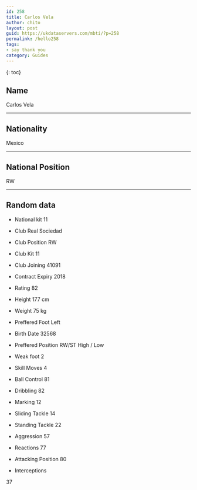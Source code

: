 ```yaml
---
id: 258
title: Carlos Vela
author: chito
layout: post
guid: https://ukdataservers.com/mbti/?p=258
permalink: /hello258
tags:
- say thank you
category: Guides
---
```



{: toc}

## Name  
Carlos Vela 

* * *

## Nationality  
Mexico 

* * *

## National Position  
RW 

* * *

## Random data 

  * National kit 
11 

  * Club 
Real Sociedad 

  * Club Position 
RW 

  * Club Kit 
11 

  * Club Joining 
41091 

  * Contract Expiry 
2018 

  * Rating 
82 

  * Height 
177 cm 

  * Weight 
75 kg 

  * Preffered Foot 
Left 

  * Birth Date 
32568 

  * Preffered Position 
RW/ST High / Low 

  * Weak foot 
2 

  * Skill Moves 
4 

  * Ball Control 
81 

  * Dribbling 
82 

  * Marking 
12 

  * Sliding Tackle 
14 

  * Standing Tackle 
22 

  * Aggression 
57 

  * Reactions 
77 

  * Attacking Position 
80 

  * Interceptions 

37